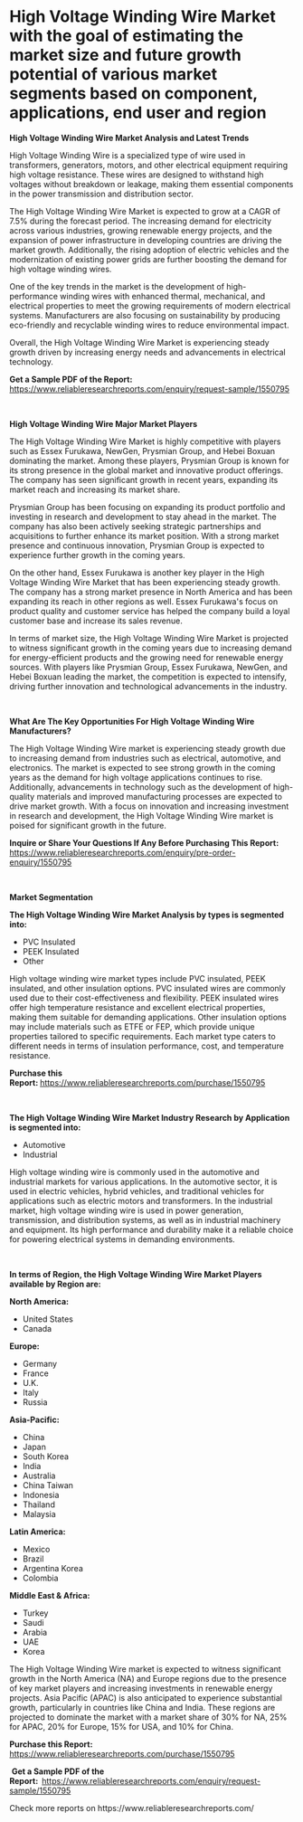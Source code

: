 <p><h1>High Voltage Winding Wire Market with the goal of estimating the market size and future growth potential of various market segments based on component, applications, end user and region</h1></p><p><strong>High Voltage Winding Wire Market Analysis and Latest Trends</strong></p>
<p><p>High Voltage Winding Wire is a specialized type of wire used in transformers, generators, motors, and other electrical equipment requiring high voltage resistance. These wires are designed to withstand high voltages without breakdown or leakage, making them essential components in the power transmission and distribution sector.</p><p>The High Voltage Winding Wire Market is expected to grow at a CAGR of 7.5% during the forecast period. The increasing demand for electricity across various industries, growing renewable energy projects, and the expansion of power infrastructure in developing countries are driving the market growth. Additionally, the rising adoption of electric vehicles and the modernization of existing power grids are further boosting the demand for high voltage winding wires.</p><p>One of the key trends in the market is the development of high-performance winding wires with enhanced thermal, mechanical, and electrical properties to meet the growing requirements of modern electrical systems. Manufacturers are also focusing on sustainability by producing eco-friendly and recyclable winding wires to reduce environmental impact.</p><p>Overall, the High Voltage Winding Wire Market is experiencing steady growth driven by increasing energy needs and advancements in electrical technology.</p></p>
<p><strong>Get a Sample PDF of the Report:&nbsp;</strong> <a href="https://www.reliableresearchreports.com/enquiry/request-sample/1550795">https://www.reliableresearchreports.com/enquiry/request-sample/1550795</a></p>
<p>&nbsp;</p>
<p><strong>High Voltage Winding Wire Major Market Players</strong></p>
<p><p>The High Voltage Winding Wire Market is highly competitive with players such as Essex Furukawa, NewGen, Prysmian Group, and Hebei Boxuan dominating the market. Among these players, Prysmian Group is known for its strong presence in the global market and innovative product offerings. The company has seen significant growth in recent years, expanding its market reach and increasing its market share.</p><p>Prysmian Group has been focusing on expanding its product portfolio and investing in research and development to stay ahead in the market. The company has also been actively seeking strategic partnerships and acquisitions to further enhance its market position. With a strong market presence and continuous innovation, Prysmian Group is expected to experience further growth in the coming years.</p><p>On the other hand, Essex Furukawa is another key player in the High Voltage Winding Wire Market that has been experiencing steady growth. The company has a strong market presence in North America and has been expanding its reach in other regions as well. Essex Furukawa's focus on product quality and customer service has helped the company build a loyal customer base and increase its sales revenue.</p><p>In terms of market size, the High Voltage Winding Wire Market is projected to witness significant growth in the coming years due to increasing demand for energy-efficient products and the growing need for renewable energy sources. With players like Prysmian Group, Essex Furukawa, NewGen, and Hebei Boxuan leading the market, the competition is expected to intensify, driving further innovation and technological advancements in the industry.</p></p>
<p>&nbsp;</p>
<p><strong>What Are The Key Opportunities For High Voltage Winding Wire Manufacturers?</strong></p>
<p><p>The High Voltage Winding Wire market is experiencing steady growth due to increasing demand from industries such as electrical, automotive, and electronics. The market is expected to see strong growth in the coming years as the demand for high voltage applications continues to rise. Additionally, advancements in technology such as the development of high-quality materials and improved manufacturing processes are expected to drive market growth. With a focus on innovation and increasing investment in research and development, the High Voltage Winding Wire market is poised for significant growth in the future.</p></p>
<p><strong>Inquire or Share Your Questions If Any Before Purchasing This Report:</strong> <a href="https://www.reliableresearchreports.com/enquiry/pre-order-enquiry/1550795">https://www.reliableresearchreports.com/enquiry/pre-order-enquiry/1550795</a></p>
<p>&nbsp;</p>
<p><strong>Market Segmentation</strong></p>
<p><strong>The High Voltage Winding Wire Market Analysis by types is segmented into:</strong></p>
<p><ul><li>PVC Insulated</li><li>PEEK Insulated</li><li>Other</li></ul></p>
<p><p>High voltage winding wire market types include PVC insulated, PEEK insulated, and other insulation options. PVC insulated wires are commonly used due to their cost-effectiveness and flexibility. PEEK insulated wires offer high temperature resistance and excellent electrical properties, making them suitable for demanding applications. Other insulation options may include materials such as ETFE or FEP, which provide unique properties tailored to specific requirements. Each market type caters to different needs in terms of insulation performance, cost, and temperature resistance.</p></p>
<p><strong>Purchase this Report:&nbsp;</strong><a href="https://www.reliableresearchreports.com/purchase/1550795">https://www.reliableresearchreports.com/purchase/1550795</a></p>
<p>&nbsp;</p>
<p><strong>The High Voltage Winding Wire Market Industry Research by Application is segmented into:</strong></p>
<p><ul><li>Automotive</li><li>Industrial</li></ul></p>
<p><p>High voltage winding wire is commonly used in the automotive and industrial markets for various applications. In the automotive sector, it is used in electric vehicles, hybrid vehicles, and traditional vehicles for applications such as electric motors and transformers. In the industrial market, high voltage winding wire is used in power generation, transmission, and distribution systems, as well as in industrial machinery and equipment. Its high performance and durability make it a reliable choice for powering electrical systems in demanding environments.</p></p>
<p>&nbsp;</p>
<p><strong>In terms of Region, the High Voltage Winding Wire Market Players available by Region are:</strong></p>
<p>
    <p> <strong> North America: </strong>
        <ul>
            <li>United States</li>
            <li>Canada</li>
        </ul>
        </p> 
    <p> <strong> Europe: </strong>
        <ul>
            <li>Germany</li>
            <li>France</li>
            <li>U.K.</li>
            <li>Italy</li>
            <li>Russia</li>
        </ul>
        </p> 
    <p> <strong> Asia-Pacific: </strong>
        <ul>
            <li>China</li>
            <li>Japan</li>
            <li>South Korea</li>
            <li>India</li>
            <li>Australia</li>
            <li>China Taiwan</li>
            <li>Indonesia</li>
            <li>Thailand</li>
            <li>Malaysia</li>
        </ul>
        </p> 
    <p> <strong> Latin America: </strong>
        <ul>
            <li>Mexico</li>
            <li>Brazil</li>
            <li>Argentina Korea</li>
            <li>Colombia</li>
        </ul>
        </p> 
    <p> <strong> Middle East & Africa: </strong>
        <ul>
            <li>Turkey</li>
            <li>Saudi</li>
            <li>Arabia</li>
            <li>UAE</li>
            <li>Korea</li>
        </ul>
    </p>
    </p>
<p><p>The High Voltage Winding Wire market is expected to witness significant growth in the North America (NA) and Europe regions due to the presence of key market players and increasing investments in renewable energy projects. Asia Pacific (APAC) is also anticipated to experience substantial growth, particularly in countries like China and India. These regions are projected to dominate the market with a market share of 30% for NA, 25% for APAC, 20% for Europe, 15% for USA, and 10% for China.</p></p>
<p><strong>Purchase this Report: </strong><a href="https://www.reliableresearchreports.com/purchase/1550795">https://www.reliableresearchreports.com/purchase/1550795</a></p>
<p>&nbsp;<strong>Get a Sample PDF of the Report:&nbsp;&nbsp;</strong><a href="https://www.reliableresearchreports.com/enquiry/request-sample/1550795">https://www.reliableresearchreports.com/enquiry/request-sample/1550795</a></p>
<p><strong></strong></p>
<p>Check more reports on https://www.reliableresearchreports.com/</p>